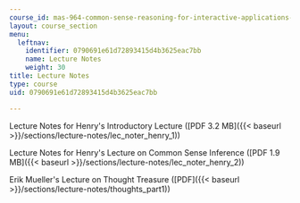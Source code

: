 ```yaml
---
course_id: mas-964-common-sense-reasoning-for-interactive-applications-fall-2002
layout: course_section
menu:
  leftnav:
    identifier: 0790691e61d72893415d4b3625eac7bb
    name: Lecture Notes
    weight: 30
title: Lecture Notes
type: course
uid: 0790691e61d72893415d4b3625eac7bb

---
```


Lecture Notes for Henry's Introductory Lecture ([PDF 3.2 MB]({{< baseurl >}}/sections/lecture-notes/lec_noter_henry_1))

Lecture Notes for Henry's Lecture on Common Sense Inference ([PDF 1.9 MB]({{< baseurl >}}/sections/lecture-notes/lec_noter_henry_2))

Erik Mueller's Lecture on Thought Treasure ([PDF]({{< baseurl >}}/sections/lecture-notes/thoughts_part1))